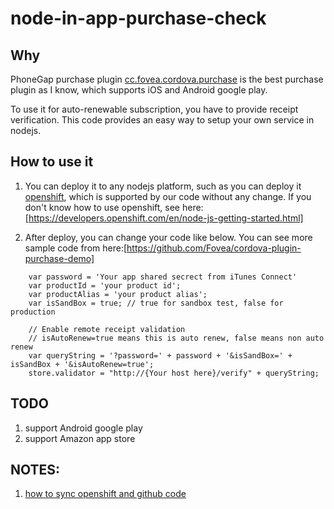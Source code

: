 node-in-app-purchase-check
==========================

## Why

PhoneGap purchase plugin [cc.fovea.cordova.purchase](https://github.com/j3k0/cordova-plugin-purchase) is the best purchase plugin as I know, which supports iOS and Android google play.

To use it for auto-renewable subscription, you have to provide receipt verification. This code provides an easy way to setup your own service in nodejs.

## How to use it

1. You can deploy it to any nodejs platform, such as you can deploy it [openshift](https://www.openshift.com/), which is supported by our code without any change. If you don't know how to use openshift, see here: [https://developers.openshift.com/en/node-js-getting-started.html]

2. After deploy, you can change your code like below. You can see more sample code from here:[https://github.com/Fovea/cordova-plugin-purchase-demo]


```
    var password = 'Your app shared secrect from iTunes Connect'
    var productId = 'your product id';
    var productAlias = 'your product alias';
    var isSandBox = true; // true for sandbox test, false for production

    // Enable remote receipt validation
    // isAutoRenew=true means this is auto renew, false means non auto renew
    var queryString = '?password=' + password + '&isSandBox=' + isSandBox + '&isAutoRenew=true';
    store.validator = "http://{Your host here}/verify" + queryString;
```


## TODO

1. support Android google play
2. support Amazon app store

## NOTES:

1. [how to sync openshift and github code](https://forums.openshift.com/how-to-keep-a-github-repository-and-an-openshift-repository-in-sync)
